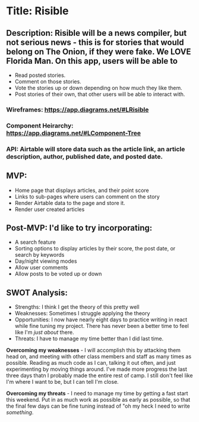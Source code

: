 # Title: Risible


## Description: Risible will be a news compiler, but not serious news - this is for stories that would belong on The Onion, if they were fake. We LOVE Florida Man. On this app, users will be able to 

- Read posted stories.
- Comment on those stories.
- Vote the stories up or down depending on how much they like them.
- Post stories of their own, that other users will be able to interact with. 


### Wireframes: https://app.diagrams.net/#LRisible

### Component Heirarchy: https://app.diagrams.net/#LComponent-Tree

### API: Airtable will store data such as the article link, an article description, author, published date, and posted date. 

## MVP: 

- Home page that displays articles, and their point score
- Links to sub-pages where users can comment on the story
- Render Airtable data to the page and store it. 
- Render user created articles


## Post-MVP: I'd like to try incorporating:

- A search feature
- Sorting options to display articles by their score, the post date, or search by keywords
- Day/night viewing modes
- Allow user comments
- Allow posts to be voted up or down

## SWOT Analysis: 

- Strengths: I think I get the theory of this pretty well
- Weaknesses: Sometimes I struggle applying the theory
- Opportunities: I now have nearly eight days to practice writing in react while fine tuning my project. There has never been a better time to feel like I'm *just about* there. 
- Threats: I have to manage my time better than I did last time. 

**Overcoming my weaknesses** - I will accomplish this by attacking them head on, and meeting with other class members and staff as many times as possible. Reading as much code as I can, talking it out often, and just experimenting by moving things around. I've made more progress the last three days thatn I probably made the entire rest of camp. I still don't feel like I'm where I want to be, but I can tell I'm close. 

**Overcoming my threats** - I need to manage my time by getting a fast start this weekend. Put in as much work as possible as early as possible, so that the final few days can be fine tuning instead of "oh my heck I need to write *something*. 